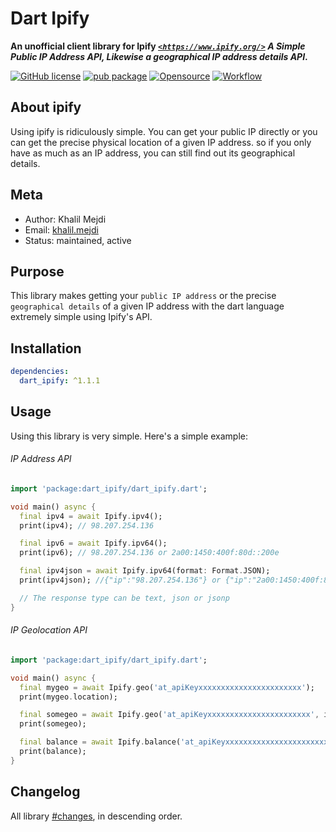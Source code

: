 # Dart Ipify
**An unofficial client library for Ipify [*`<https://www.ipify.org/>`*](https://www.ipify.org/) *A Simple Public IP Address API, Likewise a geographical IP address details API*.**

[![GitHub license](https://img.shields.io/badge/license-MIT-blue.svg)](https://github.com/Bujupah/dart_ipify/blob/master/LICENSE)
[![pub package](https://img.shields.io/pub/v/dart_ipify.svg)](https://pub.dartlang.org/packages/dart_ipify) 
[![Opensource](https://img.shields.io/static/v1?label=opensource&message=❤&color=red)](https://github.com/bujupah/dart_ipify)
[![Workflow](https://github.com/bujupah/dart_ipify/actions/workflows/dart.yml/badge.svg)](https://github.com/Bujupah/dart_ipify/actions)

## About ipify
Using ipify is ridiculously simple. You can get your public IP directly or you can get the precise physical location of a given IP address. so if you only have as much as an IP address, you can still find out its geographical details.

## Meta
- Author: Khalil Mejdi
- Email: [khalil.mejdi](mailto:khalil.mejdi97@gmail.com)
- Status: maintained, active

## Purpose
This library makes getting your ``public IP address`` or the precise ``geographical details`` of a given IP address with the dart language extremely simple using Ipify's API.

## Installation
```yaml
dependencies:
  dart_ipify: ^1.1.1
```

## Usage
Using this library is very simple. Here's a simple example:

###### IP Address API
```dart
import 'package:dart_ipify/dart_ipify.dart';

void main() async {
  final ipv4 = await Ipify.ipv4();
  print(ipv4); // 98.207.254.136

  final ipv6 = await Ipify.ipv64();
  print(ipv6); // 98.207.254.136 or 2a00:1450:400f:80d::200e

  final ipv4json = await Ipify.ipv64(format: Format.JSON);
  print(ipv4json); //{"ip":"98.207.254.136"} or {"ip":"2a00:1450:400f:80d::200e"}

  // The response type can be text, json or jsonp
}
```


###### IP Geolocation API
```dart
import 'package:dart_ipify/dart_ipify.dart';

void main() async {
  final mygeo = await Ipify.geo('at_apiKeyxxxxxxxxxxxxxxxxxxxxxxx');
  print(mygeo.location);

  final somegeo = await Ipify.geo('at_apiKeyxxxxxxxxxxxxxxxxxxxxxxx', ip: '8.8.8.8');
  print(somegeo);

  final balance = await Ipify.balance('at_apiKeyxxxxxxxxxxxxxxxxxxxxxxx');
  print(balance);
}
```



## Changelog
All library [#changes](/CHANGELOG.md), in descending order.
